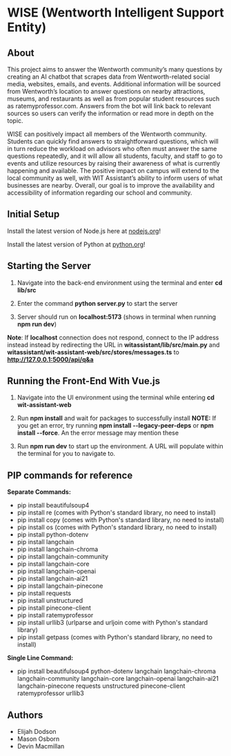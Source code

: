 # WISE (Wentworth Intelligent Support Entity)

## About

This project aims to answer the Wentworth community’s many questions by creating an AI chatbot that scrapes data from Wentworth-related social media, websites, emails, and events. Additional information will be sourced from Wentworth’s location to answer questions on nearby attractions, museums, and restaurants as well as from popular student resources such as ratemyprofessor.com. Answers from the bot will link back to relevant sources so users can verify the information or read more in depth on the topic.  

WISE can positively impact all members of the Wentworth community. Students can quickly find answers to straightforward questions, which will in turn reduce the workload on advisors who often must answer the same questions repeatedly, and it will allow all students, faculty, and staff to go to events and utilize resources by raising their awareness of what is currently happening and available. The positive impact on campus will extend to the local community as well, with WIT Assistant’s ability to inform users of what businesses are nearby. Overall, our goal is to improve the availability and accessibility of information regarding our school and community. 

## Initial Setup

Install the latest version of Node.js here at [nodejs.org](https://nodejs.org/en/download/package-manager)!

Install the latest version of Python at [python.org](https://www.python.org/downloads/)!

## Starting the Server

1. Navigate into the back-end environment using the terminal and enter <b>cd lib/src</b>

2. Enter the command <b> python server.py</b> to start the server

3. Server should run on <b>localhost:5173</b> (shows in terminal when running <b>npm run dev</b>)

<b>Note</b>: If <b>localhost</b> connection does not respond, connect to the IP address instead
instead by redirecting the URL in <b>witassistant/lib/src/main.py</b> and 
<b>witassistant/wit-assistant-web/src/stores/messages.ts</b> to <b>http://127.0.0.1:5000/api/q&a</b>

## Running the Front-End With Vue.js

1. Navigate into the UI environment using the terminal while entering <b>cd wit-assistant-web</b>

2. Run <b>npm install</b> and wait for packages to successfully install
   <b>NOTE:</b> If you get an error, try running <b>npm install --legacy-peer-deps</b> or 
   <b>npm install --force</b>. An the error message may mention these

3. Run <b>npm run dev</b> to start up the environment. A URL will populate within the terminal
   for you to navigate to.

## PIP commands for reference

<b>Separate Commands:</b>
- pip install beautifulsoup4
- pip install re (comes with Python's standard library, no need to install)
- pip install copy (comes with Python's standard library, no need to install)
- pip install os (comes with Python's standard library, no need to install)
- pip install python-dotenv
- pip install langchain
- pip install langchain-chroma
- pip install langchain-community
- pip install langchain-core
- pip install langchain-openai
- pip install langchain-ai21
- pip install langchain-pinecone
- pip install requests
- pip install unstructured
- pip install pinecone-client
- pip install ratemyprofessor
- pip install urllib3 (urlparse and urljoin come with Python's standard library)
- pip install getpass (comes with Python's standard library, no need to install)

<b>Single Line Command:</b> 
- pip install beautifulsoup4 python-dotenv langchain langchain-chroma langchain-community langchain-core langchain-openai langchain-ai21 langchain-pinecone requests unstructured pinecone-client ratemyprofessor urllib3


## Authors

- Elijah Dodson
- Mason Osborn
- Devin Macmillan
